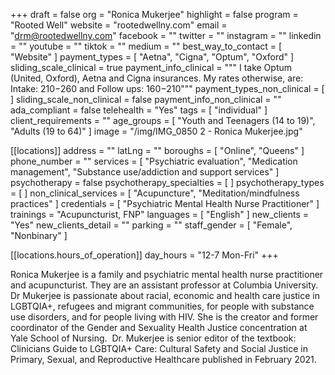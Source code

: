 +++
draft = false
org = "Ronica Mukerjee"
highlight = false
program = "Rooted Well"
website = "rootedwellny.com"
email = "drm@rootedwellny.com"
facebook = ""
twitter = ""
instagram = ""
linkedin = ""
youtube = ""
tiktok = ""
medium = ""
best_way_to_contact = [ "Website" ]
payment_types = [ "Aetna", "Cigna", "Optum", "Oxford" ]
sliding_scale_clinical = true
payment_info_clinical = """
I take Optum (United, Oxford), Aetna and Cigna insurances. 
My rates otherwise, are:
Intake: $210-$260 and Follow ups: $160-$210"""
payment_types_non_clinical = [ ]
sliding_scale_non_clinical = false
payment_info_non_clinical = ""
ada_compliant = false
telehealth = "Yes"
tags = [ "individual" ]
client_requirements = ""
age_groups = [ "Youth and Teenagers (14 to 19)", "Adults (19 to 64)" ]
image = "/img/IMG_0850 2 - Ronica Mukerjee.jpg"

[[locations]]
address = ""
latLng = ""
boroughs = [ "Online", "Queens" ]
phone_number = ""
services = [
  "Psychiatric evaluation",
  "Medication management",
  "Substance use/addiction and support services"
]
psychotherapy = false
psychotherapy_specialties = [ ]
psychotherapy_types = [ ]
non_clinical_services = [ "Acupuncture", "Meditation/mindfulness practices" ]
credentials = [ "Psychiatric Mental Health Nurse Practitioner" ]
trainings = "Acupuncturist, FNP"
languages = [ "English" ]
new_clients = "Yes"
new_clients_detail = ""
parking = ""
staff_gender = [ "Female", "Nonbinary" ]

  [[locations.hours_of_operation]]
  day_hours = "12-7 Mon-Fri"
+++

Ronica Mukerjee is a family and psychiatric mental health nurse practitioner and acupuncturist. They are an assistant professor at Columbia University. Dr Mukerjee is passionate about racial, economic and health care justice in LGBTQIA+, refugees and migrant communities, for people with substance use disorders, and for people living with HIV. She is the creator and former coordinator of the Gender and Sexuality Health Justice concentration at Yale School of Nursing.  Dr. Mukerjee is senior editor of the textbook: Clinicians Guide to LGBTQIA+ Care: Cultural Safety and Social Justice in Primary, Sexual, and Reproductive Healthcare published in February 2021.

